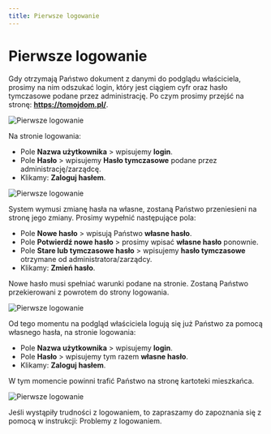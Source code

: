 ```yaml
---
title: Pierwsze logowanie
---
```


# Pierwsze logowanie

Gdy otrzymają Państwo dokument z danymi do podglądu właściciela, prosimy na nim odszukać login, który jest ciągiem cyfr oraz hasło tymczasowe podane przez administrację. Po czym prosimy przejść na stronę: **<https://tomojdom.pl/>**.

![Pierwsze logowanie](prwlog1.png)

Na stronie logowania:

- Pole **Nazwa użytkownika** > wpisujemy **login**.
- Pole **Hasło** > wpisujemy **Hasło tymczasowe** podane przez administrację/zarządcę. 
- Klikamy: **Zaloguj hasłem**.

![Pierwsze logowanie](prwlog2.png)

System wymusi zmianę hasła na własne, zostaną Państwo przeniesieni na stronę jego zmiany. Prosimy wypełnić następujące pola:

- Pole **Nowe hasło** > wpisują Państwo **własne hasło**.
- Pole **Potwierdź nowe hasło** > prosimy wpisać **własne hasło** ponownie.
- Pole **Stare lub tymczasowe hasło** > wpisujemy **hasło tymczasowe** otrzymane od administratora/zarządcy.
- Klikamy: **Zmień hasło**.

Nowe hasło musi spełniać warunki podane na stronie. Zostaną Państwo przekierowani z powrotem do strony logowania.

![Pierwsze logowanie](prwlog3.png)

Od tego momentu na podgląd właściciela logują się już Państwo za pomocą własnego hasła, na stronie logowania:

- Pole **Nazwa użytkownika** > wpisujemy **login**.
- Pole **Hasło** > wpisujemy tym razem **własne hasło**. 
- Klikamy: **Zaloguj hasłem**. 

W tym momencie powinni trafić Państwo na stronę kartoteki mieszkańca.

![Pierwsze logowanie](prwlog4.png)

Jeśli wystąpiły trudności z logowaniem, to zapraszamy do zapoznania się z pomocą w instrukcji: Problemy z logowaniem.